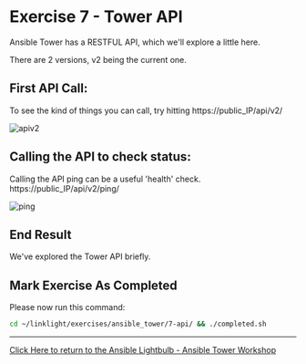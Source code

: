 # Exercise 7 - Tower API

Ansible Tower has a RESTFUL API, which we'll explore a little here.

There are 2 versions, v2 being the current one.

## First API Call:

To see the kind of things you can call, try hitting https://public_IP/api/v2/

![apiv2](tower-api-v2.png)

## Calling the API to check status:

Calling the API ping can be a useful 'health' check. https://public_IP/api/v2/ping/

![ping](tower-api-v2-ping.png)


## End Result
We've explored the Tower API briefly.


## Mark Exercise As Completed

Please now run this command:

```bash
cd ~/linklight/exercises/ansible_tower/7-api/ && ./completed.sh
```

---

[Click Here to return to the Ansible Lightbulb - Ansible Tower Workshop](../README.md)
